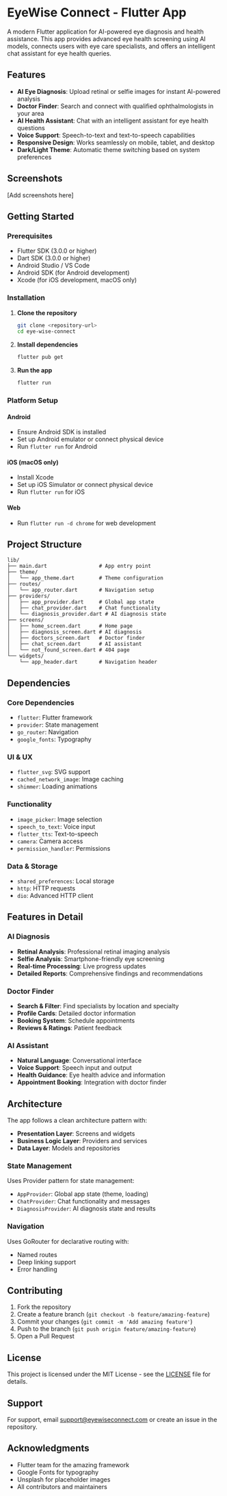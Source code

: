 # EyeWise Connect - Flutter App

A modern Flutter application for AI-powered eye diagnosis and health assistance. This app provides advanced eye health screening using AI models, connects users with eye care specialists, and offers an intelligent chat assistant for eye health queries.

## Features

- **AI Eye Diagnosis**: Upload retinal or selfie images for instant AI-powered analysis
- **Doctor Finder**: Search and connect with qualified ophthalmologists in your area
- **AI Health Assistant**: Chat with an intelligent assistant for eye health questions
- **Voice Support**: Speech-to-text and text-to-speech capabilities
- **Responsive Design**: Works seamlessly on mobile, tablet, and desktop
- **Dark/Light Theme**: Automatic theme switching based on system preferences

## Screenshots

[Add screenshots here]

## Getting Started

### Prerequisites

- Flutter SDK (3.0.0 or higher)
- Dart SDK (3.0.0 or higher)
- Android Studio / VS Code
- Android SDK (for Android development)
- Xcode (for iOS development, macOS only)

### Installation

1. **Clone the repository**
   ```bash
   git clone <repository-url>
   cd eye-wise-connect
   ```

2. **Install dependencies**
   ```bash
   flutter pub get
   ```

3. **Run the app**
   ```bash
   flutter run
   ```

### Platform Setup

#### Android
- Ensure Android SDK is installed
- Set up Android emulator or connect physical device
- Run `flutter run` for Android

#### iOS (macOS only)
- Install Xcode
- Set up iOS Simulator or connect physical device
- Run `flutter run` for iOS

#### Web
- Run `flutter run -d chrome` for web development

## Project Structure

```
lib/
├── main.dart                 # App entry point
├── theme/
│   └── app_theme.dart        # Theme configuration
├── routes/
│   └── app_router.dart       # Navigation setup
├── providers/
│   ├── app_provider.dart     # Global app state
│   ├── chat_provider.dart    # Chat functionality
│   └── diagnosis_provider.dart # AI diagnosis state
├── screens/
│   ├── home_screen.dart      # Home page
│   ├── diagnosis_screen.dart # AI diagnosis
│   ├── doctors_screen.dart   # Doctor finder
│   ├── chat_screen.dart      # AI assistant
│   └── not_found_screen.dart # 404 page
└── widgets/
    └── app_header.dart       # Navigation header
```

## Dependencies

### Core Dependencies
- `flutter`: Flutter framework
- `provider`: State management
- `go_router`: Navigation
- `google_fonts`: Typography

### UI & UX
- `flutter_svg`: SVG support
- `cached_network_image`: Image caching
- `shimmer`: Loading animations

### Functionality
- `image_picker`: Image selection
- `speech_to_text`: Voice input
- `flutter_tts`: Text-to-speech
- `camera`: Camera access
- `permission_handler`: Permissions

### Data & Storage
- `shared_preferences`: Local storage
- `http`: HTTP requests
- `dio`: Advanced HTTP client

## Features in Detail

### AI Diagnosis
- **Retinal Analysis**: Professional retinal imaging analysis
- **Selfie Analysis**: Smartphone-friendly eye screening
- **Real-time Processing**: Live progress updates
- **Detailed Reports**: Comprehensive findings and recommendations

### Doctor Finder
- **Search & Filter**: Find specialists by location and specialty
- **Profile Cards**: Detailed doctor information
- **Booking System**: Schedule appointments
- **Reviews & Ratings**: Patient feedback

### AI Assistant
- **Natural Language**: Conversational interface
- **Voice Support**: Speech input and output
- **Health Guidance**: Eye health advice and information
- **Appointment Booking**: Integration with doctor finder

## Architecture

The app follows a clean architecture pattern with:

- **Presentation Layer**: Screens and widgets
- **Business Logic Layer**: Providers and services
- **Data Layer**: Models and repositories

### State Management
Uses Provider pattern for state management:
- `AppProvider`: Global app state (theme, loading)
- `ChatProvider`: Chat functionality and messages
- `DiagnosisProvider`: AI diagnosis state and results

### Navigation
Uses GoRouter for declarative routing with:
- Named routes
- Deep linking support
- Error handling

## Contributing

1. Fork the repository
2. Create a feature branch (`git checkout -b feature/amazing-feature`)
3. Commit your changes (`git commit -m 'Add amazing feature'`)
4. Push to the branch (`git push origin feature/amazing-feature`)
5. Open a Pull Request

## License

This project is licensed under the MIT License - see the [LICENSE](LICENSE) file for details.

## Support

For support, email support@eyewiseconnect.com or create an issue in the repository.

## Acknowledgments

- Flutter team for the amazing framework
- Google Fonts for typography
- Unsplash for placeholder images
- All contributors and maintainers
